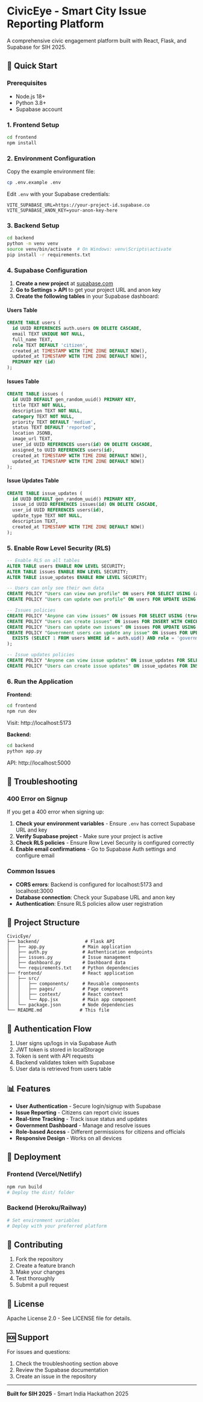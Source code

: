 # CivicEye - Smart City Issue Reporting Platform

A comprehensive civic engagement platform built with React, Flask, and Supabase for SIH 2025.

## 🚀 Quick Start

### Prerequisites
- Node.js 18+
- Python 3.8+
- Supabase account

### 1. Frontend Setup

```bash
cd frontend
npm install
```

### 2. Environment Configuration

Copy the example environment file:
```bash
cp .env.example .env
```

Edit `.env` with your Supabase credentials:
```env
VITE_SUPABASE_URL=https://your-project-id.supabase.co
VITE_SUPABASE_ANON_KEY=your-anon-key-here
```

### 3. Backend Setup

```bash
cd backend
python -m venv venv
source venv/bin/activate  # On Windows: venv\Scripts\activate
pip install -r requirements.txt
```

### 4. Supabase Configuration

1. **Create a new project** at [supabase.com](https://supabase.com)
2. **Go to Settings > API** to get your project URL and anon key
3. **Create the following tables** in your Supabase dashboard:

#### Users Table
```sql
CREATE TABLE users (
  id UUID REFERENCES auth.users ON DELETE CASCADE,
  email TEXT UNIQUE NOT NULL,
  full_name TEXT,
  role TEXT DEFAULT 'citizen',
  created_at TIMESTAMP WITH TIME ZONE DEFAULT NOW(),
  updated_at TIMESTAMP WITH TIME ZONE DEFAULT NOW(),
  PRIMARY KEY (id)
);
```

#### Issues Table
```sql
CREATE TABLE issues (
  id UUID DEFAULT gen_random_uuid() PRIMARY KEY,
  title TEXT NOT NULL,
  description TEXT NOT NULL,
  category TEXT NOT NULL,
  priority TEXT DEFAULT 'medium',
  status TEXT DEFAULT 'reported',
  location JSONB,
  image_url TEXT,
  user_id UUID REFERENCES users(id) ON DELETE CASCADE,
  assigned_to UUID REFERENCES users(id),
  created_at TIMESTAMP WITH TIME ZONE DEFAULT NOW(),
  updated_at TIMESTAMP WITH TIME ZONE DEFAULT NOW()
);
```

#### Issue Updates Table
```sql
CREATE TABLE issue_updates (
  id UUID DEFAULT gen_random_uuid() PRIMARY KEY,
  issue_id UUID REFERENCES issues(id) ON DELETE CASCADE,
  user_id UUID REFERENCES users(id),
  update_type TEXT NOT NULL,
  description TEXT,
  created_at TIMESTAMP WITH TIME ZONE DEFAULT NOW()
);
```

### 5. Enable Row Level Security (RLS)

```sql
-- Enable RLS on all tables
ALTER TABLE users ENABLE ROW LEVEL SECURITY;
ALTER TABLE issues ENABLE ROW LEVEL SECURITY;
ALTER TABLE issue_updates ENABLE ROW LEVEL SECURITY;

-- Users can only see their own data
CREATE POLICY "Users can view own profile" ON users FOR SELECT USING (auth.uid() = id);
CREATE POLICY "Users can update own profile" ON users FOR UPDATE USING (auth.uid() = id);

-- Issues policies
CREATE POLICY "Anyone can view issues" ON issues FOR SELECT USING (true);
CREATE POLICY "Users can create issues" ON issues FOR INSERT WITH CHECK (auth.uid() = user_id);
CREATE POLICY "Users can update own issues" ON issues FOR UPDATE USING (auth.uid() = user_id);
CREATE POLICY "Government users can update any issue" ON issues FOR UPDATE USING (
  EXISTS (SELECT 1 FROM users WHERE id = auth.uid() AND role = 'government')
);

-- Issue updates policies
CREATE POLICY "Anyone can view issue updates" ON issue_updates FOR SELECT USING (true);
CREATE POLICY "Users can create issue updates" ON issue_updates FOR INSERT WITH CHECK (auth.uid() = user_id);
```

### 6. Run the Application

**Frontend:**
```bash
cd frontend
npm run dev
```
Visit: http://localhost:5173

**Backend:**
```bash
cd backend
python app.py
```
API: http://localhost:5000

## 🔧 Troubleshooting

### 400 Error on Signup
If you get a 400 error when signing up:

1. **Check your environment variables** - Ensure `.env` has correct Supabase URL and key
2. **Verify Supabase project** - Make sure your project is active
3. **Check RLS policies** - Ensure Row Level Security is configured correctly
4. **Enable email confirmations** - Go to Supabase Auth settings and configure email

### Common Issues
- **CORS errors**: Backend is configured for localhost:5173 and localhost:3000
- **Database connection**: Check your Supabase URL and anon key
- **Authentication**: Ensure RLS policies allow user registration

## 📁 Project Structure

```
CivicEye/
├── backend/                 # Flask API
│   ├── app.py              # Main application
│   ├── auth.py             # Authentication endpoints
│   ├── issues.py           # Issue management
│   ├── dashboard.py        # Dashboard data
│   └── requirements.txt    # Python dependencies
├── frontend/               # React application
│   ├── src/
│   │   ├── components/     # Reusable components
│   │   ├── pages/          # Page components
│   │   ├── context/        # React context
│   │   └── App.jsx         # Main app component
│   └── package.json        # Node dependencies
└── README.md              # This file
```

## 🔐 Authentication Flow

1. User signs up/logs in via Supabase Auth
2. JWT token is stored in localStorage
3. Token is sent with API requests
4. Backend validates token with Supabase
5. User data is retrieved from users table

## 📊 Features

- **User Authentication** - Secure login/signup with Supabase
- **Issue Reporting** - Citizens can report civic issues
- **Real-time Tracking** - Track issue status and updates
- **Government Dashboard** - Manage and resolve issues
- **Role-based Access** - Different permissions for citizens and officials
- **Responsive Design** - Works on all devices

## 🚀 Deployment

### Frontend (Vercel/Netlify)
```bash
npm run build
# Deploy the dist/ folder
```

### Backend (Heroku/Railway)
```bash
# Set environment variables
# Deploy with your preferred platform
```

## 🤝 Contributing

1. Fork the repository
2. Create a feature branch
3. Make your changes
4. Test thoroughly
5. Submit a pull request

## 📄 License

Apache License 2.0 - See LICENSE file for details.

## 🆘 Support

For issues and questions:
1. Check the troubleshooting section above
2. Review the Supabase documentation
3. Create an issue in the repository

---

**Built for SIH 2025** - Smart India Hackathon 2025
